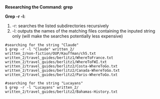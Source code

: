 **Researching the Command: grep**

**Grep -r -l:**
1. -r: searches the listed subdirectories recursively
2. -l: outputs the names of the matching files containing the inputed string only (will make the searches potentially less expensive)
```
#searching for the string "Claude"
$ grep -r -l "Claude" written_2/
written_2/non-fiction/OUP/Kauffman/ch5.txt
written_2/travel_guides/berlitz1/WhereToFrance.txt
written_2/travel_guides/berlitz1/WhereToFWI.txt
written_2/travel_guides/berlitz2/Costa-WhereToGo.txt
written_2/travel_guides/berlitz2/Canada-WhereToGo.txt
written_2/travel_guides/berlitz2/Paris-WhereToGo.txt
```

```
#searching for the string "Lucayans"
$ grep -r -l "Lucayans" written_2/
written_2/travel_guides/berlitz2/Bahamas-History.txt

```
